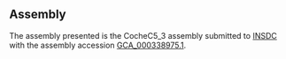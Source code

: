 

Assembly
--------

The assembly presented is the CocheC5\_3 assembly submitted to
[INSDC](http://www.insdc.org) with the assembly accession
[GCA\_000338975.1](http://www.ebi.ac.uk/ena/data/view/GCA_000338975.1).
